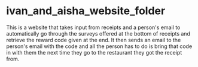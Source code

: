 # ivan_and_aisha_website_folder
This is a website that takes input from receipts and a person's email to automatically go through the surveys offered at the bottom of receipts and retrieve the reward code given at the end.
It then sends an email to the person's email with the code and all the person has to do is bring that code in with them the next time they go to the restaurant they got the receipt from.
